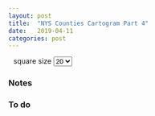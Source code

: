 ```yaml
---
layout: post
title:  "NYS Counties Cartogram Part 4"
date:   2019-04-11
categories: post
---
```


<div id="button" style="float:left;" ></div>
<div id="squareSizeSelection" style="overflow:hidden; padding-left:10px;">
square size
  <select id="squareSize">
    <option value="5">5</option>
    <option value="10">10</option>
		<option value="20" selected="selected">20</option>
    <option value="30">30</option>
    <option value="40">40</option>
  </select>
</div>

<div id="usUpdate" style="position:relative;"></div>


<script src="https://d3js.org/d3.v5.min.js"></script>
<script src="https://d3js.org/d3-selection-multi.v1.min.js"></script>

<script src="/sketches/carto/update.js"></script>
<script src="/sketches/carto/us_update.js"></script>

### Notes

### To do
